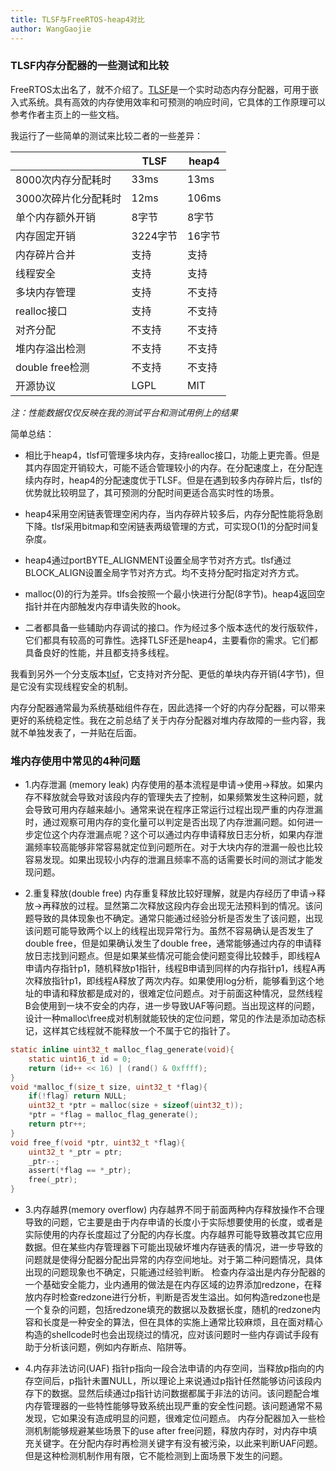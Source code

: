 ```yaml
---
title: TLSF与FreeRTOS-heap4对比
author: WangGaojie
---
```


### TLSF内存分配器的一些测试和比较
FreeRTOS太出名了，就不介绍了。[TLSF](http://www.gii.upv.es/tlsf/index.html)是一个实时动态内存分配器，可用于嵌入式系统。具有高效的内存使用效率和可预测的响应时间，它具体的工作原理可以参考作者主页上的一些文档。

我运行了一些简单的测试来比较二者的一些差异：

|              | TLSF   | heap4 |
|---------------|--------|-------|
| 8000次内存分配耗时   | 33ms   | 13ms  |
| 3000次碎片化分配耗时  | 12ms   | 106ms |
| 单个内存额外开销      | 8字节    | 8字节   |
| 内存固定开销        | 3224字节 | 16字节  |
| 内存碎片合并        | 支持     | 支持    |
| 线程安全          | 支持     | 支持    |
| 多块内存管理        | 支持     | 不支持   |
| realloc接口     | 支持     | 不支持   |
| 对齐分配          | 不支持    | 不支持   |
| 堆内存溢出检测       | 不支持    | 不支持   |
| double free检测 | 不支持    | 不支持   |
| 开源协议          | LGPL   | MIT   |

*注：性能数据仅仅反映在我的测试平台和测试用例上的结果*

简单总结：
- 相比于heap4，tlsf可管理多块内存，支持realloc接口，功能上更完善。但是其内存固定开销较大，可能不适合管理较小的内存。在分配速度上，在分配连续内存时，heap4的分配速度优于TLSF。但是在遇到较多内存碎片后，tlsf的优势就比较明显了，其可预测的分配时间更适合高实时性的场景。

- heap4采用空闲链表管理空闲内存，当内存碎片较多后，内存分配性能将急剧下降。tlsf采用bitmap和空闲链表两级管理的方式，可实现O(1)的分配时间复杂度。

- heap4通过portBYTE_ALIGNMENT设置全局字节对齐方式。tlsf通过BLOCK_ALIGN设置全局字节对齐方式。均不支持分配时指定对齐方式。

- malloc(0)的行为差异。tlfs会按照一个最小快进行分配(8字节)。heap4返回空指针并在内部触发内存申请失败的hook。

- 二者都具备一些辅助内存调试的接口。作为经过多个版本迭代的发行版软件，它们都具有较高的可靠性。选择TLSF还是heap4，主要看你的需求。它们都具备良好的性能，并且都支持多线程。

我看到另外一个分支版本[tlsf](https://github.com/mattconte/tlsf/tree/master)，它支持对齐分配、更低的单块内存开销(4字节)，但是它没有实现线程安全的机制。

内存分配器通常最为系统基础组件存在，因此选择一个好的内存分配器，可以带来更好的系统稳定性。我在之前总结了关于内存分配器对堆内存故障的一些内容，我就不单独发表了，一并贴在后面。

### 堆内存使用中常见的4种问题
- 1.内存泄漏 (memory leak)
内存使用的基本流程是申请->使用->释放。如果内存不释放就会导致对该段内存的管理失去了控制，如果频繁发生这种问题，就会导致可用内存越来越小。通常来说在程序正常运行过程出现严重的内存泄漏时，通过观察可用内存的变化量可以判定是否出现了内存泄漏问题。如何进一步定位这个内存泄漏点呢？这个可以通过内存申请释放日志分析，如果内存泄漏频率较高能够非常容易就定位到问题所在。对于大块内存的泄漏一般也比较容易发现。如果出现较小内存的泄漏且频率不高的话需要长时间的测试才能发现问题。

- 2.重复释放(double free)
内存重复释放比较好理解，就是内存经历了申请->释放->再释放的过程。显然第二次释放这段内存会出现无法预料到的情况。该问题导致的具体现象也不确定。通常只能通过经验分析是否发生了该问题，出现该问题可能导致两个以上的线程出现异常行为。虽然不容易确认是否发生了double free，但是如果确认发生了double free，通常能够通过内存的申请释放日志找到问题点。但是如果某些情况可能会使问题变得比较棘手，即线程A申请内存指针p1，随机释放p1指针，线程B申请到同样的内存指针p1，线程A再次释放指针p1，即线程A释放了两次内存。如果使用log分析，能够看到这个地址的申请和释放都是成对的，很难定位问题点。对于前面这种情况，显然线程B会使用到一块不安全的内存，进一步导致UAF等问题。当出现这样的问题，设计一种malloc\free成对机制就能较快的定位问题，常见的作法是添加动态标记，这样其它线程就不能释放一个不属于它的指针了。
```c
static inline uint32_t malloc_flag_generate(void){
    static uint16_t id = 0;
    return (id++ << 16) | (rand() & 0xffff);
}
void *malloc_f(size_t size, uint32_t *flag){
    if(!flag) return NULL;
    uint32_t *ptr = malloc(size + sizeof(uint32_t));
    *ptr = *flag = malloc_flag_generate();
    return ptr++;
}
void free_f(void *ptr, uint32_t *flag){
    uint32_t *_ptr = ptr;
    _ptr--;
    assert(*flag == *_ptr);
    free(_ptr);
}
```

- 3.内存越界(memory overflow)
内存越界不同于前面两种内存释放操作不合理导致的问题，它主要是由于内存申请的长度小于实际想要使用的长度，或者是实际使用的内存长度超过了分配的内存长度。内存越界可能导致篡改其它应用数据。但在某些内存管理器下可能出现破坏堆内存链表的情况，进一步导致的问题就是使得分配器分配出异常的内存空间地址。对于第二种问题情况，具体出现的问题现象也不确定，只能通过经验判断。
检查内存溢出是内存分配器的一个基础安全能力，业内通用的做法是在内存区域的边界添加redzone，在释放内存时检查redzone进行分析，判断是否发生溢出。如何构造redzone也是一个复杂的问题，包括redzone填充的数据以及数据长度，随机的redzone内容和长度是一种安全的算法，但在具体的实施上通常比较麻烦，且在面对精心构造的shellcode时也会出现绕过的情况，应对该问题时一些内存调试手段有助于分析该问题，例如内存断点、陷阱等。

- 4.内存非法访问(UAF)
指针p指向一段合法申请的内存空间，当释放p指向的内存空间后，p指针未置NULL，所以理论上来说通过p指针任然能够访问该段内存下的数据。显然后续通过p指针访问数据都属于非法的访问。该问题配合堆内存管理器的一些特性能够导致系统出现严重的安全性问题。该问题通常不易发现，它如果没有造成明显的问题，很难定位问题点。
内存分配器加入一些检测机制能够规避某些场景下的use after free问题，释放内存时，对内存中填充关键字。在分配内存时再检测关键字有没有被污染，以此来判断UAF问题。但是这种检测机制作用有限，它不能检测到上面场景下发生的问题。
